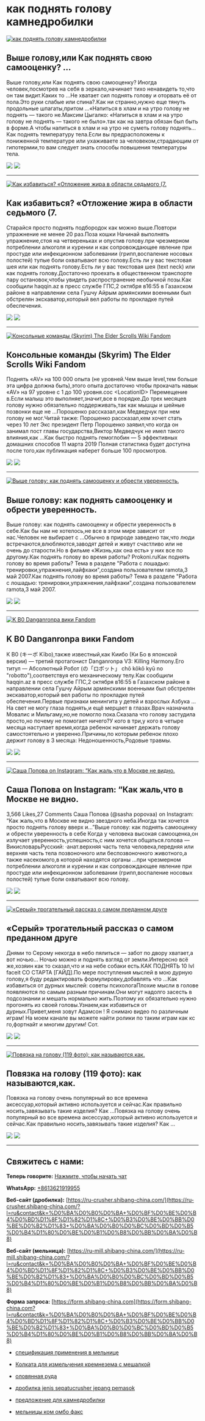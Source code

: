 # как поднять голову камнедробилки

<a href="https://swt.shibang-china.com/?l=ru&img&k=%D0%BA%D0%B0%D0%BA+%D0%BF%D0%BE%D0%B4%D0%BD%D1%8F%D1%82%D1%8C+%D0%B3%D0%BE%D0%BB%D0%BE%D0%B2%D1%83+%D0%BA%D0%B0%D0%BC%D0%BD%D0%B5%D0%B4%D1%80%D0%BE%D0%B1%D0%B8%D0%BB%D0%BA%D0%B8" target="_blank">![как поднять голову камнедробилки](http://static.shibang-china.com/all-800x300/567.jpg)</a>

## Выше голову,или Как поднять свою самооценку? …
Выше голову,или Как поднять свою самооценку? Иногда человек,посмотрев на себя в зеркало,начинает тихо ненавидеть то,что он там видит.Каких то …Не хватает сил поднять голову и оторвать её от пола.Это руки слабые или спина?.Как ни странно,нужно еще тянуть продольные шпагаты,притом …&#171;Напиться в хлам и на утро голову не поднять — такого не.Максим Цыгалко: &#171;Напиться в хлам и на утро голову не поднять — такого не было&#187;.так как на завтра обязан был быть в форме.А чтобы напиться в хлам и на утро не суметь голову поднять…Как поднять температуру тела.Если вы предрасположены к пониженной температуре или ухаживаете за человеком,страдающим от гипотермии,то вам следует знать способы повышения температуры тела.


<a href="https://whatsapp.shibangsoft.com/WhatsApp.php" target="_blank" title="WhatsApp">![](http://static.shibang-china.com/icon/whatsapp.png)</a> <a href="https://swt.shibang-china.com/?l=ru&icon&k=%D0%BA%D0%B0%D0%BA+%D0%BF%D0%BE%D0%B4%D0%BD%D1%8F%D1%82%D1%8C+%D0%B3%D0%BE%D0%BB%D0%BE%D0%B2%D1%83+%D0%BA%D0%B0%D0%BC%D0%BD%D0%B5%D0%B4%D1%80%D0%BE%D0%B1%D0%B8%D0%BB%D0%BA%D0%B8" target="_blank">![](http://static.shibang-china.com/icon/chat-ru.png)</a>

---

<a href="https://swt.shibang-china.com/?l=ru&img&k=%D0%BA%D0%B0%D0%BA+%D0%BF%D0%BE%D0%B4%D0%BD%D1%8F%D1%82%D1%8C+%D0%B3%D0%BE%D0%BB%D0%BE%D0%B2%D1%83+%D0%BA%D0%B0%D0%BC%D0%BD%D0%B5%D0%B4%D1%80%D0%BE%D0%B1%D0%B8%D0%BB%D0%BA%D0%B8" target="_blank">![Как избавиться? &#171;Отложение жира в области седьмого (7.](http://static.shibang-china.com/all-800x300/413.jpg)</a>

## Как избавиться? &#171;Отложение жира в области седьмого (7.
Старайся просто поднять подбородок как можно выше.Повтори упражнение не менее 20 раз.Поза кошки Начинай выполнять упражнение,стоя на четвереньках и опустив голову.при чрезмерном потреблении алкоголя и курении и как сопровождающее явление при простуде или инфекционном заболевании (грипп,воспаление носовых полостей) тупые боли охватывают всю голову.Есть ли у вас текстовая шея или как поднять голову.Есть ли у вас текстовая шея (text neck) или как поднять голову.Достаточно проехать в общественном транспорте пару остановок,чтобы увидеть распространение необычной позы.Как сообщили haqqin.az в пресс службе ГПС,2 октября в16:55 в Газахском районе в направлении села Гушчу Айрым армянскими военными был обстрелян экскаватор,который вел работы по прокладке путей обеспечения.


<a href="https://whatsapp.shibangsoft.com/WhatsApp.php" target="_blank" title="WhatsApp">![](http://static.shibang-china.com/icon/whatsapp.png)</a> <a href="https://swt.shibang-china.com/?l=ru&icon&k=%D0%BA%D0%B0%D0%BA+%D0%BF%D0%BE%D0%B4%D0%BD%D1%8F%D1%82%D1%8C+%D0%B3%D0%BE%D0%BB%D0%BE%D0%B2%D1%83+%D0%BA%D0%B0%D0%BC%D0%BD%D0%B5%D0%B4%D1%80%D0%BE%D0%B1%D0%B8%D0%BB%D0%BA%D0%B8" target="_blank">![](http://static.shibang-china.com/icon/chat-ru.png)</a>

---

<a href="https://swt.shibang-china.com/?l=ru&img&k=%D0%BA%D0%B0%D0%BA+%D0%BF%D0%BE%D0%B4%D0%BD%D1%8F%D1%82%D1%8C+%D0%B3%D0%BE%D0%BB%D0%BE%D0%B2%D1%83+%D0%BA%D0%B0%D0%BC%D0%BD%D0%B5%D0%B4%D1%80%D0%BE%D0%B1%D0%B8%D0%BB%D0%BA%D0%B8" target="_blank">![Консольные команды (Skyrim) The Elder Scrolls Wiki Fandom](http://static.shibang-china.com/all-800x300/1004.jpg)</a>

## Консольные команды (Skyrim) The Elder Scrolls Wiki Fandom
Поднять &#171;AV&#187; на 100 000 опыта (не уровней.Чем выше level,тем больше эта цифра должна быть),этого опыта достаточно чтобы прокачать навык &#171;AV&#187; на 97 уровне с 1 до 100 уровня.coc &lt;LocationID&gt; Перемещение в.Если малыш это выполняет,значит,все в порядке.До трех месяцев голову нужно обязательно поддерживать,так как мышцы и шейные позвонки еще не …Порошенко рассказал,как Медведчук при нем голову не мог.Читай также: Порошенко рассказал,кем хочет стать через 10 лет Экс президент Петр Порошенко заявил,что когда он занимал пост главы государства,Виктор Медведчук не имел такого влияния,как …Как быстро поднять гемоглобин — 5 эффективных домашних способов 11 марта 2019 Полная статистика будет доступна после того,как публикация наберет больше 100 просмотров.


<a href="https://whatsapp.shibangsoft.com/WhatsApp.php" target="_blank" title="WhatsApp">![](http://static.shibang-china.com/icon/whatsapp.png)</a> <a href="https://swt.shibang-china.com/?l=ru&icon&k=%D0%BA%D0%B0%D0%BA+%D0%BF%D0%BE%D0%B4%D0%BD%D1%8F%D1%82%D1%8C+%D0%B3%D0%BE%D0%BB%D0%BE%D0%B2%D1%83+%D0%BA%D0%B0%D0%BC%D0%BD%D0%B5%D0%B4%D1%80%D0%BE%D0%B1%D0%B8%D0%BB%D0%BA%D0%B8" target="_blank">![](http://static.shibang-china.com/icon/chat-ru.png)</a>

---

<a href="https://swt.shibang-china.com/?l=ru&img&k=%D0%BA%D0%B0%D0%BA+%D0%BF%D0%BE%D0%B4%D0%BD%D1%8F%D1%82%D1%8C+%D0%B3%D0%BE%D0%BB%D0%BE%D0%B2%D1%83+%D0%BA%D0%B0%D0%BC%D0%BD%D0%B5%D0%B4%D1%80%D0%BE%D0%B1%D0%B8%D0%BB%D0%BA%D0%B8" target="_blank">![Выше голову: как поднять самооценку и обрести уверенность.](http://static.shibang-china.com/all-800x300/101.jpg)</a>

## Выше голову: как поднять самооценку и обрести уверенность.
Выше голову: как поднять самооценку и обрести уверенность в себе.Как бы нам не хотелось,не все в этом мире зависит от нас.Человек не выбирает с …Обычно в природе заведено так,что люди встречаются,влюбляются,заводят детей и живут счастливо или не очень до старости.Но в фильме &#171;Жизнь,как она есть&#187; у них все по другому.Как поднять голову во время работы? Prokoni.ruКак поднять голову во время работы? Тема в разделе &quot;Работа с лошадью: тренировки,упражнения,лайфхаки&quot;,создана пользователем ramota,3 май 2007.Как поднять голову во время работы? Тема в разделе &quot;Работа с лошадью: тренировки,упражнения,лайфхаки&quot;,создана пользователем ramota,3 май 2007.


<a href="https://whatsapp.shibangsoft.com/WhatsApp.php" target="_blank" title="WhatsApp">![](http://static.shibang-china.com/icon/whatsapp.png)</a> <a href="https://swt.shibang-china.com/?l=ru&icon&k=%D0%BA%D0%B0%D0%BA+%D0%BF%D0%BE%D0%B4%D0%BD%D1%8F%D1%82%D1%8C+%D0%B3%D0%BE%D0%BB%D0%BE%D0%B2%D1%83+%D0%BA%D0%B0%D0%BC%D0%BD%D0%B5%D0%B4%D1%80%D0%BE%D0%B1%D0%B8%D0%BB%D0%BA%D0%B8" target="_blank">![](http://static.shibang-china.com/icon/chat-ru.png)</a>

---

<a href="https://swt.shibang-china.com/?l=ru&img&k=%D0%BA%D0%B0%D0%BA+%D0%BF%D0%BE%D0%B4%D0%BD%D1%8F%D1%82%D1%8C+%D0%B3%D0%BE%D0%BB%D0%BE%D0%B2%D1%83+%D0%BA%D0%B0%D0%BC%D0%BD%D0%B5%D0%B4%D1%80%D0%BE%D0%B1%D0%B8%D0%BB%D0%BA%D0%B8" target="_blank">![K B0 Danganronpa вики Fandom](http://static.shibang-china.com/all-800x300/1471.jpg)</a>

## K B0 Danganronpa вики Fandom
К B0 (キーボ Kībo),также известный,как Киибо (Ки Бо в японской версии) — третий протагонист Danganronpa V3: Killing Harmony.Его титул — Абсолютный Робот (の「ロボット」 chō kōkō kyū no &quot;robotto&quot;),соответствуя его механическому телу.Как сообщили haqqin.az в пресс службе ГПС,2 октября в16:55 в Газахском районе в направлении села Гушчу Айрым армянскими военными был обстрелян экскаватор,который вел работы по прокладке путей обеспечения.Первые признаки менингита у детей и взрослых Азбука …На свет не могу глаза поднять,и ещё мерцает в глазах.Врач назначила Мовалис и Мильгаму,но,не помогло пока.Сказала что голову застудила просто,но почему не помогает ничего?У кого в три,у кого в четыре месяца наступает время,когда ребенок начинает держать голову самостоятельно и уверенно.Причины,по которым ребенок плохо держит голову в 3 месяца: Недоношенность,Родовые травмы.


<a href="https://whatsapp.shibangsoft.com/WhatsApp.php" target="_blank" title="WhatsApp">![](http://static.shibang-china.com/icon/whatsapp.png)</a> <a href="https://swt.shibang-china.com/?l=ru&icon&k=%D0%BA%D0%B0%D0%BA+%D0%BF%D0%BE%D0%B4%D0%BD%D1%8F%D1%82%D1%8C+%D0%B3%D0%BE%D0%BB%D0%BE%D0%B2%D1%83+%D0%BA%D0%B0%D0%BC%D0%BD%D0%B5%D0%B4%D1%80%D0%BE%D0%B1%D0%B8%D0%BB%D0%BA%D0%B8" target="_blank">![](http://static.shibang-china.com/icon/chat-ru.png)</a>

---

<a href="https://swt.shibang-china.com/?l=ru&img&k=%D0%BA%D0%B0%D0%BA+%D0%BF%D0%BE%D0%B4%D0%BD%D1%8F%D1%82%D1%8C+%D0%B3%D0%BE%D0%BB%D0%BE%D0%B2%D1%83+%D0%BA%D0%B0%D0%BC%D0%BD%D0%B5%D0%B4%D1%80%D0%BE%D0%B1%D0%B8%D0%BB%D0%BA%D0%B8" target="_blank">![Саша Попова on Instagram: “Как жаль,что в Москве не видно.](http://static.shibang-china.com/all-800x300/1089.jpg)</a>

## Саша Попова on Instagram: “Как жаль,что в Москве не видно.
3,566 Likes,27 Comments Саша Попова (@sasha popovaa) on Instagram: “Как жаль,что в Москве не видно звездного неба.Иногда так хочется просто поднять голову вверх и…”Выше голову: как поднять самооценку и обрести уверенность в себе Когда у человека высокая самооценка,он излучает уверенность,успешность,с ним хочется общаться.голова — ВикисловарьРусский: &#183;анат.верхняя часть тела человека,передняя или верхняя часть тела позвоночного или беспозвоночного животного,а также насекомого,в которой находятся органы …при чрезмерном потреблении алкоголя и курении и как сопровождающее явление при простуде или инфекционном заболевании (грипп,воспаление носовых полостей) тупые боли охватывают всю голову.


<a href="https://whatsapp.shibangsoft.com/WhatsApp.php" target="_blank" title="WhatsApp">![](http://static.shibang-china.com/icon/whatsapp.png)</a> <a href="https://swt.shibang-china.com/?l=ru&icon&k=%D0%BA%D0%B0%D0%BA+%D0%BF%D0%BE%D0%B4%D0%BD%D1%8F%D1%82%D1%8C+%D0%B3%D0%BE%D0%BB%D0%BE%D0%B2%D1%83+%D0%BA%D0%B0%D0%BC%D0%BD%D0%B5%D0%B4%D1%80%D0%BE%D0%B1%D0%B8%D0%BB%D0%BA%D0%B8" target="_blank">![](http://static.shibang-china.com/icon/chat-ru.png)</a>

---

<a href="https://swt.shibang-china.com/?l=ru&img&k=%D0%BA%D0%B0%D0%BA+%D0%BF%D0%BE%D0%B4%D0%BD%D1%8F%D1%82%D1%8C+%D0%B3%D0%BE%D0%BB%D0%BE%D0%B2%D1%83+%D0%BA%D0%B0%D0%BC%D0%BD%D0%B5%D0%B4%D1%80%D0%BE%D0%B1%D0%B8%D0%BB%D0%BA%D0%B8" target="_blank">![&#171;Серый&#187; трогательный рассказ о самом преданном друге](http://static.shibang-china.com/all-800x300/1349.jpg)</a>

## &#171;Серый&#187; трогательный рассказ о самом преданном друге
Днями то Серому некогда в небо пялиться — забот по двору хватает,а вот ночью… Ночью можно и поднять взгляд от земли.Интересно всё же,хозяин как то сказал,что и на небе собаки есть.КАК ПОДНЯТЬ 10 lvl faceit СО СТАРТА [ГАЙД].По мере поступления мыслей в мою дурную голову,я буду редактировать формулировку,добавлять что …Как избавиться от дурных мыслей: советы психологаПлохие мысли в голове появляются по самым разным причинам.Они могут надолго засесть в подсознании и мешать нормально жить.Поэтому их обязательно нужно прогонять из своей головы.Узнаем,как избавиться от дурных.Привет,меня зовут Адамсон ! Я снимаю видео по различным играм! На моем канале вы можете найти ролики по таким играм как кс го,фортнайт и многим другим! Сот.


<a href="https://whatsapp.shibangsoft.com/WhatsApp.php" target="_blank" title="WhatsApp">![](http://static.shibang-china.com/icon/whatsapp.png)</a> <a href="https://swt.shibang-china.com/?l=ru&icon&k=%D0%BA%D0%B0%D0%BA+%D0%BF%D0%BE%D0%B4%D0%BD%D1%8F%D1%82%D1%8C+%D0%B3%D0%BE%D0%BB%D0%BE%D0%B2%D1%83+%D0%BA%D0%B0%D0%BC%D0%BD%D0%B5%D0%B4%D1%80%D0%BE%D0%B1%D0%B8%D0%BB%D0%BA%D0%B8" target="_blank">![](http://static.shibang-china.com/icon/chat-ru.png)</a>

---

<a href="https://swt.shibang-china.com/?l=ru&img&k=%D0%BA%D0%B0%D0%BA+%D0%BF%D0%BE%D0%B4%D0%BD%D1%8F%D1%82%D1%8C+%D0%B3%D0%BE%D0%BB%D0%BE%D0%B2%D1%83+%D0%BA%D0%B0%D0%BC%D0%BD%D0%B5%D0%B4%D1%80%D0%BE%D0%B1%D0%B8%D0%BB%D0%BA%D0%B8" target="_blank">![Повязка на голову (119 фото): как называются,как.](http://static.shibang-china.com/all-800x300/570.jpg)</a>

## Повязка на голову (119 фото): как называются,как.
Повязка на голову очень популярный во все времена аксессуар,который активно используется и сейчас.Как правильно носить,завязывать такие изделия? Как …Повязка на голову очень популярный во все времена аксессуар,который активно используется и сейчас.Как правильно носить,завязывать такие изделия? Как …

<a href="https://whatsapp.shibangsoft.com/WhatsApp.php" target="_blank" title="WhatsApp">![](http://static.shibang-china.com/icon/whatsapp.png)</a> <a href="https://swt.shibang-china.com/?l=ru&icon&k=%D0%BA%D0%B0%D0%BA+%D0%BF%D0%BE%D0%B4%D0%BD%D1%8F%D1%82%D1%8C+%D0%B3%D0%BE%D0%BB%D0%BE%D0%B2%D1%83+%D0%BA%D0%B0%D0%BC%D0%BD%D0%B5%D0%B4%D1%80%D0%BE%D0%B1%D0%B8%D0%BB%D0%BA%D0%B8" target="_blank">![](http://static.shibang-china.com/icon/chat-ru.png)</a>

---
## Свяжитесь с нами:

**Теперь говорите:** [Нажмите, чтобы начать чат](https://swt.shibang-china.com?l=ru&contact&k=%D0%BA%D0%B0%D0%BA+%D0%BF%D0%BE%D0%B4%D0%BD%D1%8F%D1%82%D1%8C+%D0%B3%D0%BE%D0%BB%D0%BE%D0%B2%D1%83+%D0%BA%D0%B0%D0%BC%D0%BD%D0%B5%D0%B4%D1%80%D0%BE%D0%B1%D0%B8%D0%BB%D0%BA%D0%B8)

**WhatsApp:**  [+8613621919955](https://whatsapp.shibangsoft.com/WhatsApp.php)

**Веб-сайт (дробилка):** [https://ru-crusher.shibang-china.com/](https://ru-crusher.shibang-china.com/?l=ru&contact&k=%D0%BA%D0%B0%D0%BA+%D0%BF%D0%BE%D0%B4%D0%BD%D1%8F%D1%82%D1%8C+%D0%B3%D0%BE%D0%BB%D0%BE%D0%B2%D1%83+%D0%BA%D0%B0%D0%BC%D0%BD%D0%B5%D0%B4%D1%80%D0%BE%D0%B1%D0%B8%D0%BB%D0%BA%D0%B8)

**Веб-сайт (мельница):** [https://ru-mill.shibang-china.com/](https://ru-mill.shibang-china.com/?l=ru&contact&k=%D0%BA%D0%B0%D0%BA+%D0%BF%D0%BE%D0%B4%D0%BD%D1%8F%D1%82%D1%8C+%D0%B3%D0%BE%D0%BB%D0%BE%D0%B2%D1%83+%D0%BA%D0%B0%D0%BC%D0%BD%D0%B5%D0%B4%D1%80%D0%BE%D0%B1%D0%B8%D0%BB%D0%BA%D0%B8)

**Форма запроса:** [https://form.shibang-china.com](https://form.shibang-china.com?l=ru&contact&k=%D0%BA%D0%B0%D0%BA+%D0%BF%D0%BE%D0%B4%D0%BD%D1%8F%D1%82%D1%8C+%D0%B3%D0%BE%D0%BB%D0%BE%D0%B2%D1%83+%D0%BA%D0%B0%D0%BC%D0%BD%D0%B5%D0%B4%D1%80%D0%BE%D0%B1%D0%B8%D0%BB%D0%BA%D0%B8)

* [спецификация применения в мельнице](../121/%D1%81%D0%BF%D0%B5%D1%86%D0%B8%D1%84%D0%B8%D0%BA%D0%B0%D1%86%D0%B8%D1%8F%20%D0%BF%D1%80%D0%B8%D0%BC%D0%B5%D0%BD%D0%B5%D0%BD%D0%B8%D1%8F%20%D0%B2%20%D0%BC%D0%B5%D0%BB%D1%8C%D0%BD%D0%B8%D1%86%D0%B5.md)

* [Колката для измельчения кремнезема с мешалкой](../125/%D0%9A%D0%BE%D0%BB%D0%BA%D0%B0%D1%82%D0%B0%20%D0%B4%D0%BB%D1%8F%20%D0%B8%D0%B7%D0%BC%D0%B5%D0%BB%D1%8C%D1%87%D0%B5%D0%BD%D0%B8%D1%8F%20%D0%BA%D1%80%D0%B5%D0%BC%D0%BD%D0%B5%D0%B7%D0%B5%D0%BC%D0%B0%20%D1%81%20%D0%BC%D0%B5%D1%88%D0%B0%D0%BB%D0%BA%D0%BE%D0%B9.md)

* [оловянная руда](../125/%D0%BE%D0%BB%D0%BE%D0%B2%D1%8F%D0%BD%D0%BD%D0%B0%D1%8F%20%D1%80%D1%83%D0%B4%D0%B0.md)

* [дробилка jenis sepatucrusher jepang pemasok](../121/%D0%B4%D1%80%D0%BE%D0%B1%D0%B8%D0%BB%D0%BA%D0%B0%20jenis%20sepatucrusher%20jepang%20pemasok.md)

* [предложение для камнедробилки](../125/%D0%BF%D1%80%D0%B5%D0%B4%D0%BB%D0%BE%D0%B6%D0%B5%D0%BD%D0%B8%D0%B5%20%D0%B4%D0%BB%D1%8F%20%D0%BA%D0%B0%D0%BC%D0%BD%D0%B5%D0%B4%D1%80%D0%BE%D0%B1%D0%B8%D0%BB%D0%BA%D0%B8.md)

* [мельницы ком омбо факс](../121/%D0%BC%D0%B5%D0%BB%D1%8C%D0%BD%D0%B8%D1%86%D1%8B%20%D0%BA%D0%BE%D0%BC%20%D0%BE%D0%BC%D0%B1%D0%BE%20%D1%84%D0%B0%D0%BA%D1%81.md)